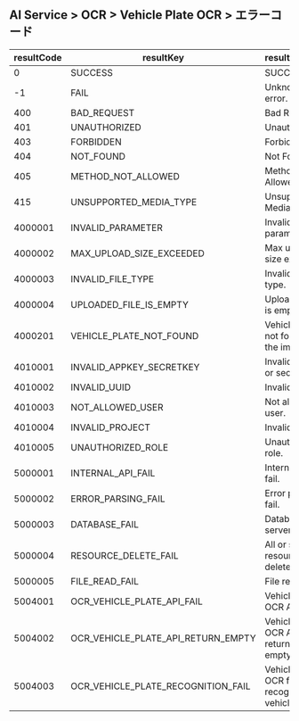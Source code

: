 ## AI Service > OCR > Vehicle Plate OCR > エラーコード

| resultCode | resultKey | resultMessage |
|---|---|----|
| 0 | SUCCESS | SUCCESS |
| -1 | FAIL | Unknown error. |
| 400 | BAD_REQUEST | Bad Request |
| 401 | UNAUTHORIZED | Unauthorized |
| 403 | FORBIDDEN | Forbidden |
| 404 | NOT_FOUND | Not Found |
| 405 | METHOD_NOT_ALLOWED | Method Not Allowed |
| 415 | UNSUPPORTED_MEDIA_TYPE | Unsupported Media Type |
| 4000001 | INVALID_PARAMETER | Invalid parameter. |
| 4000002 | MAX_UPLOAD_SIZE_EXCEEDED | Max upload file size exceeded. |
| 4000003 | INVALID_FILE_TYPE | Invalid file type. |
| 4000004 | UPLOADED_FILE_IS_EMPTY | Uploaded file is empty.  |
| 4000201 | VEHICLE_PLATE_NOT_FOUND | Vehicle plate not found in the image. |
| 4010001 | INVALID_APPKEY_SECRETKEY | Invalid appKey or secretKey. |
| 4010002 | INVALID_UUID | Invalid uuid. |
| 4010003 | NOT_ALLOWED_USER | Not allowed user. |
| 4010004 | INVALID_PROJECT | Invalid project.  |
| 4010005 | UNAUTHORIZED_ROLE | Unauthorized role.  |
| 5000001 | INTERNAL_API_FAIL | Internal Api fail.  |
| 5000002 | ERROR_PARSING_FAIL | Error parsing fail. |
| 5000003 | DATABASE_FAIL | Database server error. |
| 5000004 | RESOURCE_DELETE_FAIL | All or some resource delete fail. |
| 5000005 | FILE_READ_FAIL | File read fail. |
| 5004001 | OCR_VEHICLE_PLATE_API_FAIL | Vehicle Plate OCR Api fail. |
| 5004002 | OCR_VEHICLE_PLATE_API_RETURN_EMPTY | Vehicle Plate OCR Api returned empty body. |
| 5004003 | OCR_VEHICLE_PLATE_RECOGNITION_FAIL | Vehicle Plate OCR failed to recognize the vehicle plate. |